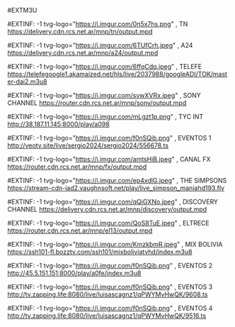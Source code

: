#EXTM3U


#EXTINF: -1 tvg-logo="https://i.imgur.com/0n5x7hs.png" , TN 
https://delivery.cdn.rcs.net.ar/mnp/tn/output.mpd


#EXTINF: -1 tvg-logo="https://i.imgur.com/6TUfCrh.jpeg" , A24
https://delivery.cdn.rcs.net.ar/mnp/a24/output.mpd


#EXTINF: -1 tvg-logo="https://i.imgur.com/6ffqCdq.jpeg" , TELEFE
https://telefegoogle1.akamaized.net/hls/live/2037988/googleADI/TOK/master-dai2.m3u8


#EXTINF: -1 tvg-logo="https://i.imgur.com/svwXVRx.jpeg" , SONY CHANNEL
https://router.cdn.rcs.net.ar/mnp/sony/output.mpd


#EXTINF: -1 tvg-logo="https://i.imgur.com/mLgzt1p.png" , TYC INT
http://38.187.11.145:8000/play/a098

#EXTINF: -1 tvg-logo="https://i.imgur.com/f0nSQib.png" , EVENTOS 1
http://veotv.site/live/sergio2024/sergio2024/556678.ts

#EXTINF: -1 tvg-logo="https://i.imgur.com/amtsHiB.jpeg" , CANAL FX
https://router.cdn.rcs.net.ar/mnp/fx/output.mpd

#EXTINF: -1 tvg-logo="https://i.imgur.com/ep4xdlG.jpeg" , THE SIMPSONS
https://stream-cdn-iad2.vaughnsoft.net/play/live_simpson_maniahd193.flv


#EXTINF: -1 tvg-logo="https://i.imgur.com/qQjGXNo.jpeg" , DISCOVERY CHANNEL
https://delivery.cdn.rcs.net.ar/mnp/discovery/output.mpd

#EXTINF: -1 tvg-logo="https://i.imgur.com/QoS8TuE.jpeg" , ELTRECE
https://router.cdn.rcs.net.ar/mnp/el13/output.mpd

#EXTINF: -1 tvg-logo="https://i.imgur.com/KmzkbmR.jpeg" , MIX BOLIVIA
https://ssh101-fl.bozztv.com/ssh101/mixboliviatvhd/index.m3u8

#EXTINF: -1 tvg-logo="https://i.imgur.com/f0nSQib.png" , EVENTOS 2
http://45.5.151.151:8000/play/a0fe/index.m3u8


#EXTINF: -1 tvg-logo="https://i.imgur.com/f0nSQib.png" , EVENTOS 3
http://tv.zapping.life:8080/live/luisascagnz1/qPWYMvHwQK/9608.ts

#EXTINF: -1 tvg-logo="https://i.imgur.com/f0nSQib.png" , EVENTOS 4
http://tv.zapping.life:8080/live/luisascagnz1/qPWYMvHwQK/9516.ts



